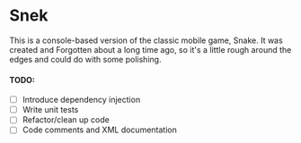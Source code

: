 # Snek
This is a console-based version of the classic mobile game, Snake.
It was created and Forgotten about a long time ago, so it's a little rough around the edges and could do with some polishing.

#### TODO: 
- [ ] Introduce dependency injection
- [ ] Write unit tests
- [ ] Refactor/clean up code
- [ ] Code comments and XML documentation